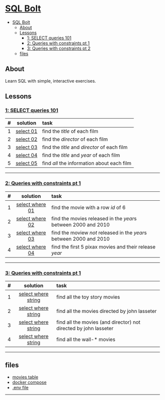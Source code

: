 # [SQL Bolt](https://sqlbolt.com)

- [SQL Bolt](#sql-bolt)
  - [About](#about)
  - [Lessons](#lessons)
    - [1: SELECT queries 101](#1-select-queries-101)
    - [2: Queries with constraints pt 1](#2-queries-with-constraints-pt-1)
    - [3: Queries with constraints pt 2](#3-queries-with-constraints-pt-2)
  - [files](#files)

## About
Learn SQL with simple, interactive exercises.

## Lessons
### [1: SELECT queries 101](https://sqlbolt.com/lesson/select_queries_introduction)

#|solution|task
:-:|:-:|:--
1|[select 01](./solution/ex01/task01_01.sql)|find the *title* of each film
2|[select 02](./solution/ex01/task01_02.sql)|find the *director* of each film
3|[select 03](./solution/ex01/task01_03.sql)|find the *title* and *director* of each film
4|[select 04](./solution/ex01/task01_04.sql)|find the *title* and *year* of each film
5|[select 05](./solution/ex01/task01_05.sql)|find *all* the information about each film
<hr/>

### [2: Queries with constraints pt 1](https://sqlbolt.com/lesson/select_queries_with_constraints)

#|solution|task
:-:|:-:|:--
1|[select where 01](./solution/ex02/task02_01.sql)|find the movie with a row *id* of 6
2|[select where 02](./solution/ex02/task02_02.sql)|find the movies released in the *year*s between 2000 and 2010
3|[select where 03](./solution/ex02/task02_03.sql)|find the moview *not* released in the *year*s between 2000 and 2010
4|[select where 04](./solution/ex02/task02_04.sql)|find the first 5 pixax movies and their release *year*
<hr/>

### [3: Queries with constraints pt 1](https://sqlbolt.com/lesson/select_queries_with_constraints)

#|solution|task
:-:|:-:|:--
1|[select where string](./solution/ex03/task03_01.sql)|find all the toy story movies
2|[select where string](./solution/ex03/task03_02.sql)|find all the movies directed by john lasseter
3|[select where string](./solution/ex03/task03_03.sql)|find all the movies (and director) not directed by john lasseter
4|[select where string](./solution/ex03/task03_04.sql)|find all the wall-\* movies
<hr/>

<!--

### [: ](https://sqlbolt.com/lesson/)

#|solution|task
:-:|:-:|:--
1|[](./solution/ex00/task00_01.sql)|
<hr/>
-->

## files
- [movies table](./db/init/init.sql)
- [docker compose](./db/docker-compose.yml)
- [.env file](./db/.env)
<hr/>

